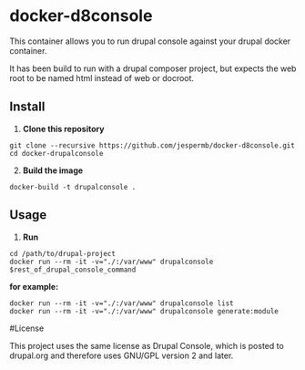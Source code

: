 # docker-d8console

This container allows you to run drupal console against your drupal docker container.

It has been build to run with a drupal composer project, but expects the web root to be named html instead of web or docroot.

## Install

1. **Clone this repository**

```
git clone --recursive https://github.com/jespermb/docker-d8console.git
cd docker-drupalconsole
```
    
2. **Build the image**

```
docker-build -t drupalconsole .
```

## Usage

1. **Run**

```
cd /path/to/drupal-project
docker run --rm -it -v="./:/var/www" drupalconsole $rest_of_drupal_console_command
```

**for example:**

```
docker run --rm -it -v="./:/var/www" drupalconsole list
docker run --rm -it -v="./:/var/www" drupalconsole generate:module
```

#License

This project uses the same license as Drupal Console, which is posted to drupal.org and therefore uses GNU/GPL version 2 and later.